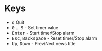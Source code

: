 # Keys

- <kbd>q</kbd> Quit
- <kbd>0</kbd> ... <kbd>9</kbd> - Set timer value
- <kbd>Enter</kbd> - Start timer/Stop alarm
- <kbd>Esc</kbd>, <kbd>Backspace</kbd> - Reset timer/Stop alarm
- <kbd>Up</kbd>, <kbd>Down</kbd> - Prev/Next news title